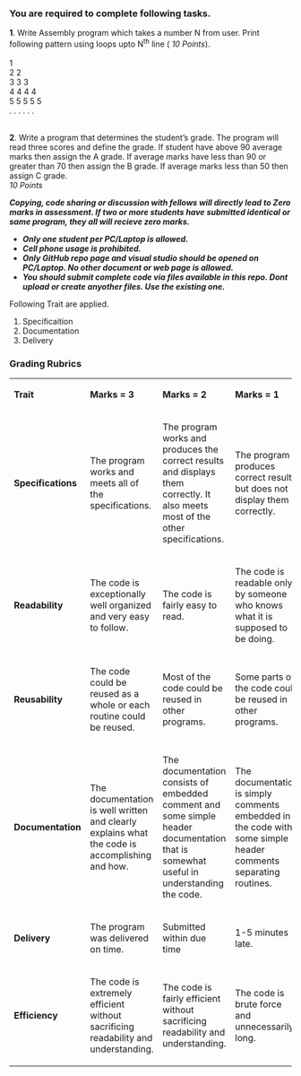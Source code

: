 <h3>You are required to complete following tasks.</h3>

<p> <b>1</b>. Write Assembly program which takes a number N from user. Print following pattern using loops upto N<sup>th</sup> line ( <i>10 Points</i>).<br/></br>
1 </br>
2 2 </br>
3 3 3 </br>
4 4 4 4 </br>
5 5 5 5 5 </br>
. . . . . . </br>
   <br/> 
<p>
 <b>2</b>. Write a program that determines the student’s grade. The program will read three scores and define the grade. If student have above 90 average marks then assign the A grade. If average marks have less than 90 or greater than 70 then assign the B grade. If average marks less than 50 then assign C grade. </br><i>10 Points</i>
</p>




<b><i>Copying, code sharing or discussion with fellows will directly lead to Zero marks in assessment. If two or more students have submitted identical or same program, they all will recieve zero marks. <br/>

* Only one student per PC/Laptop is allowed.
* Cell phone usage is prohibited.
* Only GitHub repo page and visual studio should be opened on PC/Laptop. No other document or web page is allowed.
* You should submit complete code via files available in this repo. Dont upload or create anyother files. Use the existing one.
</i></b>

Following Trait are applied.

1. Specificaition
2. Documentation
3. Delivery


<h3>Grading Rubrics</h3>
<table width="864">
<tbody>
<tr>
<td width="120">
<p><strong>Trait</strong></p>
</td>
<td width="180">
<p><strong>Marks = 3</strong></p>
</td>
<td width="192">
<p><strong>Marks = 2</strong></p>
</td>
<td width="180">
<p><strong>Marks = 1</strong></p>
</td>
<td width="192">
<p><strong>Marks = 0</strong></p>
</td>
</tr>
<tr>
<td width="120">
<p><strong>Specifications </strong></p>
</td>
<td width="180">
<p>The program works and meets all of the specifications.</p>
</td>
<td width="192">
<p>The program works and produces the correct results and displays them correctly. It also meets most of the other specifications.</p>
</td>
<td width="180">
<p>The program produces correct results but does not display them correctly.</p>
</td>
<td width="192">
<p>The program is producing incorrect results.</p>
</td>
</tr>
<tr>
<td width="120">
<p><strong>Readability </strong></p>
</td>
<td width="180">
<p>The code is exceptionally well organized and very easy to follow.</p>
</td>
<td width="192">
<p>The code is fairly easy to read.</p>
</td>
<td width="180">
<p>The code is readable only by someone who knows what it is supposed to be doing.</p>
</td>
<td width="192">
<p>The code is poorly organized and very difficult to read.</p>
</td>
</tr>
<tr>
<td width="120">
<p><strong>Reusability </strong></p>
</td>
<td width="180">
<p>The code could be reused as a whole or each routine could be reused.</p>
</td>
<td width="192">
<p>Most of the code could be reused in other programs.</p>
</td>
<td width="180">
<p>Some parts of the code could be reused in other programs.</p>
</td>
<td width="192">
<p>The code is not organized for reusability.</p>
</td>
</tr>
<tr>
<td width="120">
<p><strong>Documentation </strong></p>
</td>
<td width="180">
<p>The documentation is well written and clearly explains what the code is accomplishing and how.</p>
</td>
<td width="192">
<p>The documentation consists of embedded comment and some simple header documentation that is somewhat useful in understanding the code.</p>
</td>
<td width="180">
<p>The documentation is simply comments embedded in the code with some simple header comments separating routines.</p>
</td>
<td width="192">
<p>The documentation is simply comments embedded in the code and does not help the reader understand the code.</p>
</td>
</tr>
<tr>
<td width="120">
<p><strong>Delivery </strong></p>
</td>
<td width="180">
<p>The program was delivered on time.</p>
</td>
<td width="192">
<p>Submitted within due time</p>
</td>
<td width="180">
<p>1-5 minutes late.</p>
</td>
<td width="192">
<p>6-10 minutes late.</p>
</td>
</tr>
<tr>
<td width="120">
<p><strong>Efficiency </strong></p>
</td>
<td width="180">
<p>The code is extremely efficient without sacrificing readability and understanding.</p>
</td>
<td width="192">
<p>The code is fairly efficient without sacrificing readability and understanding.</p>
</td>
<td width="180">
<p>The code is brute force and unnecessarily long.</p>
</td>
<td width="192">
<p>The code is huge and appears to be patched together.</p>
</td>
</tr>
</tbody>
</table>
